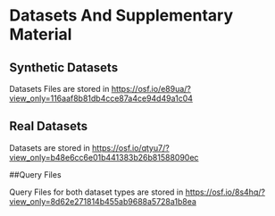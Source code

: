 # Datasets And Supplementary Material

## Synthetic Datasets

Datasets Files are stored in https://osf.io/e89ua/?view_only=116aaf8b81db4cce87a4ce94d49a1c04

## Real Datasets

Datasets are stored in https://osf.io/qtyu7/?view_only=b48e6cc6e01b441383b26b81588090ec


##Query Files

Query Files for both dataset types are stored in https://osf.io/8s4hq/?view_only=8d62e271814b455ab9688a5728a1b8ea


